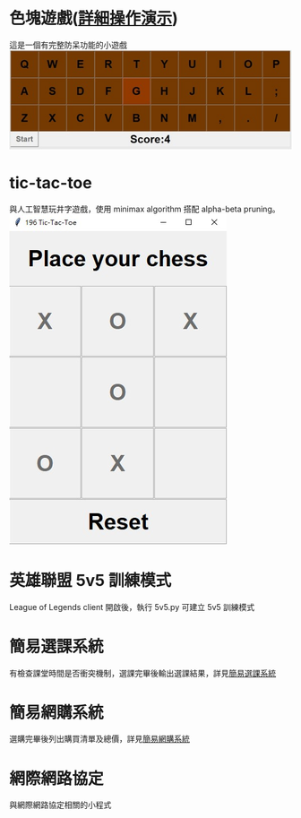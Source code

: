 # 色塊遊戲([詳細操作演示](https://drive.google.com/file/d/1UkHrZxi-vXN8hQgVGjQtQa6dRRNTTEY-/view?usp=sharing))
這是一個有完整防呆功能的小遊戲  
![遊戲過程圖片](docs/色塊遊戲.jpg)


# tic-tac-toe
與人工智慧玩井字遊戲，使用 minimax algorithm 搭配 alpha-beta pruning。  
![遊戲過程圖片](docs/tic-tac-toe.jpg)

# 英雄聯盟 5v5 訓練模式
League of Legends client 開啟後，執行 5v5.py 可建立 5v5 訓練模式

# 簡易選課系統
有檢查課堂時間是否衝突機制，選課完畢後輸出選課結果，詳見[簡易選課系統](https://drive.google.com/file/d/1Phw8q_tNvmk4RwxE4TlnysdbiyE0AsnD/view?usp=sharing)

# 簡易網購系統
選購完畢後列出購買清單及總價，詳見[簡易網購系統](https://drive.google.com/file/d/13izaC6GrckvCnnkUxJd1iGg4pbSA8tM3/view?usp=sharing)

# 網際網路協定
與網際網路協定相關的小程式
